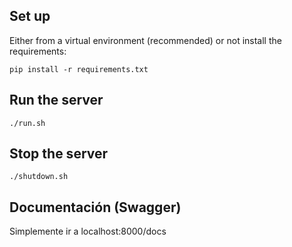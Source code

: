 ## Set up

Either from a virtual environment (recommended) or not install the requirements:

```shell
pip install -r requirements.txt
```

## Run the server

```shell
./run.sh
```

## Stop the server

```shell
./shutdown.sh
```

## Documentación (Swagger)

Simplemente ir a localhost:8000/docs
